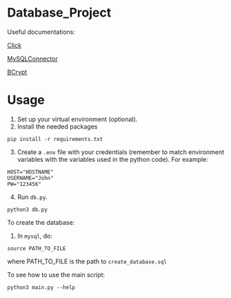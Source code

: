# Database_Project

Useful documentations:

[Click](https://click.palletsprojects.com/en/8.1.x/quickstart/)

[MySQLConnector](https://dev.mysql.com/doc/connector-python/en/connector-python-introduction.html)

[BCrypt](https://github.com/pyca/bcrypt/)


# Usage

1. Set up your virtual environment (optional).
2. Install the needed packages

```
pip install -r requirements.txt
```

3. Create a `.env` file with your credentials (remember to match environment variables with the variables used in the python code). For example:

```
HOST="HOSTNAME"
USERNAME="John"
PW="123456"
```

4. Run `db.py`.

```
python3 db.py
```

To create the database:

1. In `mysql`, do:

```
source PATH_TO_FILE
```

where PATH_TO_FILE is the path to `create_database.sql`


To see how to use the main script:

```
python3 main.py --help
```